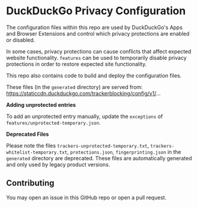 # DuckDuckGo Privacy Configuration

The configuration files within this repo are used by DuckDuckGo's Apps and Browser Extensions and control which privacy protections are enabled or disabled.

In some cases, privacy protections can cause conflicts that affect expected website functionality. `features` can be used to temporarily disable privacy protections in order to restore expected site functionality.
 
This repo also contains code to build and deploy the configuration files.
 
These files (in the `generated` directory) are served from: https://staticcdn.duckduckgo.com/trackerblocking/config/v1/...
 
**Adding unprotected entries**

To add an unprotected entry manually, update the `exceptions` of `features/unprotected-temporary.json`.
 
**Deprecated Files**

Please note the files `trackers-unprotected-temporary.txt`, `trackers-whitelist-temporary.txt`, `protections.json`, `fingerprinting.json` in the `generated` directory are deprecated. These files are automatically generated and only used by legacy product versions.

## Contributing 
You may open an issue in this GitHub repo or open a pull request.

